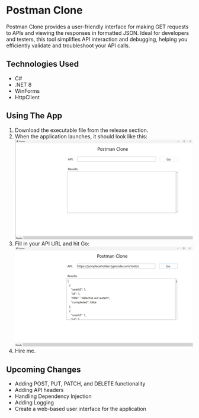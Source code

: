 # Postman Clone
Postman Clone provides a user-friendly interface for making GET requests to APIs and viewing the responses in formatted JSON.
Ideal for developers and testers, this tool simplifies API interaction and debugging, helping you efficiently validate and troubleshoot your API calls.

## Technologies Used
* C#
* .NET 8
* WinForms
* HttpClient

## Using The App
1. Download the executable file from the release section.
2. When the application launches, it should look like this:
![Postman Clone App ready to run](Images/Screenshot1.png "Ready to Run")
3. Fill in your API URL and hit Go:
![Postman Clone App results](Images/Screenshot2.png "Run Results")
4. Hire me.

## Upcoming Changes
* Adding POST, PUT, PATCH, and DELETE functionality
* Adding API headers
* Handling Dependency Injection
* Adding Logging
* Create a web-based user interface for the application
